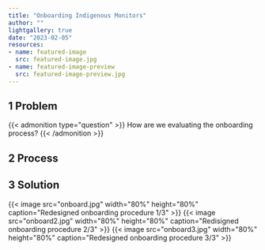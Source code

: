 ```yaml
---
title: "Onboarding Indigenous Monitors"
author: ""
lightgallery: true
date: "2023-02-05"
resources:
- name: featured-image
  src: featured-image.jpg
- name: featured-image-preview
  src: featured-image-preview.jpg
---
```

## 1 Problem
{{< admonition type="question" >}} How are we evaluating the onboarding process? {{< /admonition >}} 

## 2 Process

## 3 Solution

{{< image src="onboard.jpg" width="80%" height="80%" caption="Redesigned onboarding procedure 1/3" >}}
{{< image src="onboard2.jpg" width="80%" height="80%" caption="Redisigned onboarding procedure 2/3" >}}
{{< image src="onboard3.jpg" width="80%" height="80%" caption="Redesigned onboarding procedure 3/3" >}}
